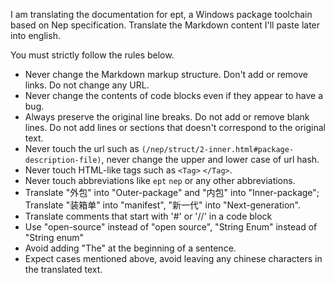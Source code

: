 I am translating the documentation for ept, a Windows package toolchain based on Nep specification.
Translate the Markdown content I'll paste later into english.

You must strictly follow the rules below.

- Never change the Markdown markup structure. Don't add or remove links. Do not change any URL.
- Never change the contents of code blocks even if they appear to have a bug.
- Always preserve the original line breaks. Do not add or remove blank lines. Do not add lines or sections that doesn't correspond to the original text.
- Never touch the url such as `(/nep/struct/2-inner.html#package-description-file)`, never change the upper and lower case of url hash.
- Never touch HTML-like tags such as `<Tag>` `</Tag>`.
- Never touch abbreviations like `ept` `nep` or any other abbreviations.
- Translate "外包" into "Outer-package" and "内包" into "Inner-package"; Translate "装箱单" into "manifest", "新一代" into "Next-generation".
- Translate comments that start with '#' or '//' in a code block
- Use "open-source" instead of "open source", "String Enum" instead of "String enum"
- Avoid adding "The" at the beginning of a sentence.
- Expect cases mentioned above, avoid leaving any chinese characters in the translated text.